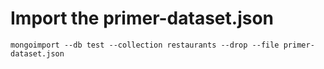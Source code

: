 # Import the primer-dataset.json

`mongoimport --db test --collection restaurants --drop --file primer-dataset.json`
